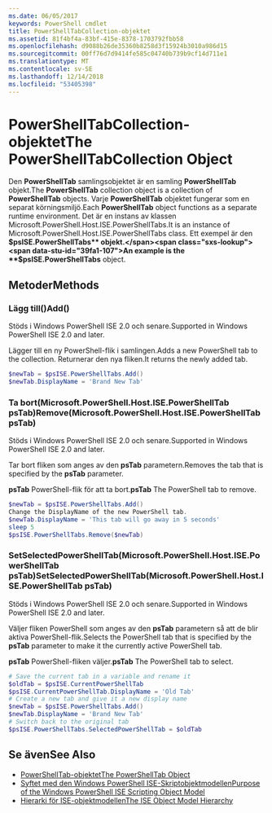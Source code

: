 ```yaml
---
ms.date: 06/05/2017
keywords: PowerShell cmdlet
title: PowerShellTabCollection-objektet
ms.assetid: 81f4bf4a-83bf-415e-8378-1703792fbb58
ms.openlocfilehash: d9088b26de35360b8258d3f15924b3010a986d15
ms.sourcegitcommit: 00ff76d7d9414fe585c04740b739b9cf14d711e1
ms.translationtype: MT
ms.contentlocale: sv-SE
ms.lasthandoff: 12/14/2018
ms.locfileid: "53405398"
---
```

# <a name="the-powershelltabcollection-object"></a><span data-ttu-id="39fa1-103">PowerShellTabCollection-objektet</span><span class="sxs-lookup"><span data-stu-id="39fa1-103">The PowerShellTabCollection Object</span></span>

<span data-ttu-id="39fa1-104">Den **PowerShellTab** samlingsobjektet är en samling **PowerShellTab** objekt.</span><span class="sxs-lookup"><span data-stu-id="39fa1-104">The **PowerShellTab** collection object is a collection of **PowerShellTab** objects.</span></span> <span data-ttu-id="39fa1-105">Varje **PowerShellTab** objektet fungerar som en separat körningsmiljö.</span><span class="sxs-lookup"><span data-stu-id="39fa1-105">Each **PowerShellTab** object functions as a separate runtime environment.</span></span> <span data-ttu-id="39fa1-106">Det är en instans av klassen Microsoft.PowerShell.Host.ISE.PowerShellTabs.</span><span class="sxs-lookup"><span data-stu-id="39fa1-106">It is an instance of Microsoft.PowerShell.Host.ISE.PowerShellTabs class.</span></span> <span data-ttu-id="39fa1-107">Ett exempel är den **$psISE.PowerShellTabs** objekt.</span><span class="sxs-lookup"><span data-stu-id="39fa1-107">An example is the **$psISE.PowerShellTabs** object.</span></span>

## <a name="methods"></a><span data-ttu-id="39fa1-108">Metoder</span><span class="sxs-lookup"><span data-stu-id="39fa1-108">Methods</span></span>

### <a name="add"></a><span data-ttu-id="39fa1-109">Lägg till\(\)</span><span class="sxs-lookup"><span data-stu-id="39fa1-109">Add\(\)</span></span>

<span data-ttu-id="39fa1-110">Stöds i Windows PowerShell ISE 2.0 och senare.</span><span class="sxs-lookup"><span data-stu-id="39fa1-110">Supported in Windows PowerShell ISE 2.0 and later.</span></span>

<span data-ttu-id="39fa1-111">Lägger till en ny PowerShell-flik i samlingen.</span><span class="sxs-lookup"><span data-stu-id="39fa1-111">Adds a new PowerShell tab to the collection.</span></span> <span data-ttu-id="39fa1-112">Returnerar den nya fliken.</span><span class="sxs-lookup"><span data-stu-id="39fa1-112">It returns the newly added tab.</span></span>

```powershell
$newTab = $psISE.PowerShellTabs.Add()
$newTab.DisplayName = 'Brand New Tab'
```

### <a name="removemicrosoftpowershellhostisepowershelltab-pstab"></a><span data-ttu-id="39fa1-113">Ta bort\(Microsoft.PowerShell.Host.ISE.PowerShellTab psTab\)</span><span class="sxs-lookup"><span data-stu-id="39fa1-113">Remove\(Microsoft.PowerShell.Host.ISE.PowerShellTab psTab\)</span></span>

<span data-ttu-id="39fa1-114">Stöds i Windows PowerShell ISE 2.0 och senare.</span><span class="sxs-lookup"><span data-stu-id="39fa1-114">Supported in Windows PowerShell ISE 2.0 and later.</span></span>

<span data-ttu-id="39fa1-115">Tar bort fliken som anges av den **psTab** parametern.</span><span class="sxs-lookup"><span data-stu-id="39fa1-115">Removes the tab that is specified by the **psTab** parameter.</span></span>

<span data-ttu-id="39fa1-116">**psTab** PowerShell-flik för att ta bort.</span><span class="sxs-lookup"><span data-stu-id="39fa1-116">**psTab** The PowerShell tab to remove.</span></span>

```powershell
$newTab = $psISE.PowerShellTabs.Add()
Change the DisplayName of the new PowerShell tab.
$newTab.DisplayName = 'This tab will go away in 5 seconds'
sleep 5
$psISE.PowerShellTabs.Remove($newTab)
```

### <a name="setselectedpowershelltabmicrosoftpowershellhostisepowershelltab-pstab"></a><span data-ttu-id="39fa1-117">SetSelectedPowerShellTab\(Microsoft.PowerShell.Host.ISE.PowerShellTab psTab\)</span><span class="sxs-lookup"><span data-stu-id="39fa1-117">SetSelectedPowerShellTab\(Microsoft.PowerShell.Host.ISE.PowerShellTab psTab\)</span></span>

<span data-ttu-id="39fa1-118">Stöds i Windows PowerShell ISE 2.0 och senare.</span><span class="sxs-lookup"><span data-stu-id="39fa1-118">Supported in Windows PowerShell ISE 2.0 and later.</span></span>

<span data-ttu-id="39fa1-119">Väljer fliken PowerShell som anges av den **psTab** parametern så att de blir aktiva PowerShell-flik.</span><span class="sxs-lookup"><span data-stu-id="39fa1-119">Selects the PowerShell tab that is specified by the **psTab** parameter to make it the currently active PowerShell tab.</span></span>

<span data-ttu-id="39fa1-120">**psTab** PowerShell-fliken väljer.</span><span class="sxs-lookup"><span data-stu-id="39fa1-120">**psTab** The PowerShell tab to select.</span></span>

```powershell
# Save the current tab in a variable and rename it
$oldTab = $psISE.CurrentPowerShellTab
$psISE.CurrentPowerShellTab.DisplayName = 'Old Tab'
# Create a new tab and give it a new display name
$newTab = $psISE.PowerShellTabs.Add()
$newTab.DisplayName = 'Brand New Tab'
# Switch back to the original tab
$psISE.PowerShellTabs.SelectedPowerShellTab = $oldTab
```

## <a name="see-also"></a><span data-ttu-id="39fa1-121">Se även</span><span class="sxs-lookup"><span data-stu-id="39fa1-121">See Also</span></span>

- [<span data-ttu-id="39fa1-122">PowerShellTab-objektet</span><span class="sxs-lookup"><span data-stu-id="39fa1-122">The PowerShellTab Object</span></span>](The-PowerShellTab-Object.md)
- [<span data-ttu-id="39fa1-123">Syftet med den Windows PowerShell ISE-Skriptobjektmodellen</span><span class="sxs-lookup"><span data-stu-id="39fa1-123">Purpose of the Windows PowerShell ISE Scripting Object Model</span></span>](Purpose-of-the-Windows-PowerShell-ISE-Scripting-Object-Model.md)
- [<span data-ttu-id="39fa1-124">Hierarki för ISE-objektmodellen</span><span class="sxs-lookup"><span data-stu-id="39fa1-124">The ISE Object Model Hierarchy</span></span>](The-ISE-Object-Model-Hierarchy.md)